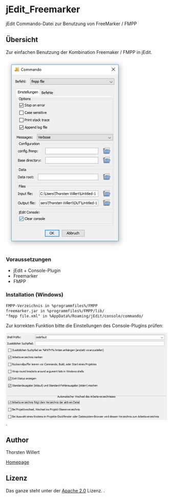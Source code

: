 # jEdit_Freemarker
jEdit Commando-Datei zur Benutzung von FreeMarker / FMPP


## Übersicht

Zur einfachen Benutzung der Kombination Freemaker / FMPP in jEdit.

![WebUI Original](/images/jEdit_fmpp.png)

### Voraussetzungen

- jEdit + Console-Plugin
- Freemarker
- FMPP


### Installation (Windows)

    FMPP-Verzeichnis in %programmfiles%/FMPP
    freemarker.jar in %programmfiles%/FMPP/lib/
    "fmpp file.xml" in %AppData%/Roaming/jEdit/console/commando/

Zur korrekten Funktion bitte die Einstellungen des Console-Plugins prüfen:

![WebUI Original](/images/Freemarker_jEdit_Console_SystemShell.png).


 ## Author
 Thorsten Willert

 [Homepage](http://www.thorsten-willert.de/)

 ## Lizenz
 Das ganze steht unter der [Apache 2.0](https://github.com/THWillert/HomeMatic_CSS/blob/master/LICENSE) Lizenz.
.
